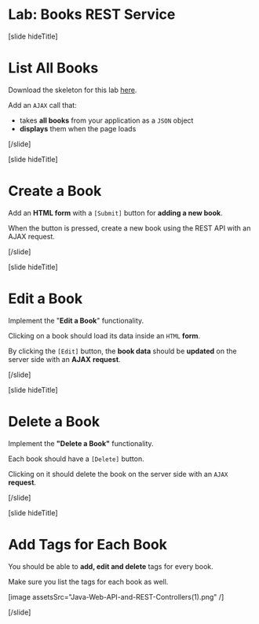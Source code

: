 # Lab: Books REST Service 

[slide hideTitle]

# List All Books 

Download the skeleton for this lab [here]().

Add an `AJAX` call that:
- takes **all books** from your application as a `JSON` object 
- **displays** them when the page loads

[/slide]

[slide hideTitle]

# Create a Book 

Add an **HTML form** with a `[Submit]` button for **adding a new book**. 

When the button is pressed, create a new book using the REST API with an AJAX request. 

[/slide]

[slide hideTitle]

# Edit a Book 

Implement the "**Edit a Book**" functionality. 

Clicking on a book should load its data inside an `HTML` **form**. 

By clicking the `[Edit]` button, the **book data** should be **updated** on the server side with an **AJAX** **request**. 

[/slide]

[slide hideTitle]

# Delete a Book 

Implement the **"Delete a Book"** functionality. 

Each book should have a `[Delete]` button. 

Clicking on it should delete the book on the server side with an `AJAX` **request**. 

[/slide]

[slide hideTitle]

# Add Tags for Each Book 

You should be able to **add, edit and delete** tags for every book. 

Make sure you list the tags for each book as well. 

[image assetsSrc="Java-Web-API-and-REST-Controllers(1).png" /]

[/slide]

 